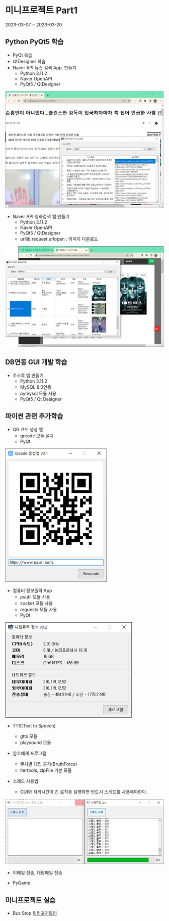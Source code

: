 # 미니프로젝트 Part1
2023-03-07 ~ 2023-03-20

## Python PyQt5 학습
- PyQt 복습
- QtDesigner 학습
- Naver API 뉴스 검색 App. 만들기
  - Python 3.11.2
  - Naver OpenAPI
  - PyQt5 / QtDesigner
  
<!-- HTML 주석
![네이버뉴스앱](https://github.com/d0ng999/miniProjects/blob/main/images/naver_news2.png)
-->
<img src="https://github.com/d0ng999/miniProjects/blob/main/images/naver_news2.png" width="700" />

- Naver API 영화검색 앱 만들기
  - Python 3.11.2
  - Naver OpenAPI
  - PyQt5 / QtDesigner
  - urllib.request.urlopen : 이미지 다운로드

<img src="https://github.com/d0ng999/miniProjects/blob/main/images/naver_movie.png" width="700" />

## DB연동 GUI 개발 학습
- 주소록 앱 만들기
  - Python 3.11.2
  - MySQL 8.0연동
  - pymysql 모듈 사용
  - PyQt5 / Qt Designer

## 파이썬 관련 추가학습
- QR 코드 생성 앱
  - qrcode 모듈 설치
  - PyQt

![QR코드App](https://github.com/d0ng999/miniProjects/blob/main/part1/studyPython/qrcode.png)

- 컴퓨터 정보출력 App
  - psutil 모듈 사용
  - socket 모듈 사용
  - requests 모듈 사용
  - PyQt

![컴퓨터정보App](https://github.com/d0ng999/miniProjects/blob/main/part1/studyPython/config.png)

- TTS(Text to Speech)
  - gtts 모듈
  - playsound 모듈

- 암호해제 프로그램
  - 무차별 대입 공격(BruthForce)
  - itertools, zipFile 기본 모듈

- 스레드 사용법
  - GUI와 처리시간이 긴 로직을 실행하면 반드시 스레드를 사용해야한다.

![쓰레드비교](https://github.com/d0ng999/miniProjects/blob/main/part1/studyThread/thread.png)

- 이메일 전송, 대량메일 전송

- PyGame

## 미니프로젝트 실습
- Bus Stop
[팀리포지토리](https://github.com/PKNU-IOT3/bustop_pyqt_practice)
